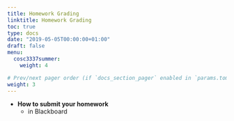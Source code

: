 ```yaml
---
title: Homework Grading
linktitle: Homework Grading
toc: true
type: docs
date: "2019-05-05T00:00:00+01:00"
draft: false
menu:
  cosc3337summer:
    weight: 4

# Prev/next pager order (if `docs_section_pager` enabled in `params.toml`)
weight: 3
---
```


- **How to submit your homework**
  - in Blackboard
